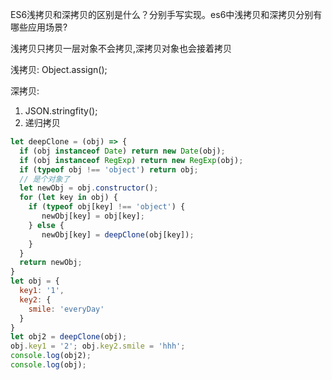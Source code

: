 ES6浅拷贝和深拷贝的区别是什么？分别手写实现。es6中浅拷贝和深拷贝分别有哪些应用场景?

浅拷贝只拷贝一层对象不会拷贝,深拷贝对象也会接着拷贝

浅拷贝: Object.assign();


深拷贝: 
 
 1. JSON.stringfity();
 2. 递归拷贝
``` javascript
let deepClone = (obj) => {
  if (obj instanceof Date) return new Date(obj);
  if (obj instanceof RegExp) return new RegExp(obj);
  if (typeof obj !== 'object') return obj;
  // 是个对象了
  let newObj = obj.constructor();
  for (let key in obj) {
    if (typeof obj[key] !== 'object') {
       newObj[key] = obj[key];
    } else {
       newObj[key] = deepClone(obj[key]); 
    }
  }
  return newObj;
}
let obj = {
  key1: '1',
  key2: {
    smile: 'everyDay'
  }
}
let obj2 = deepClone(obj);
obj.key1 = '2'; obj.key2.smile = 'hhh';
console.log(obj2);
console.log(obj);
```
